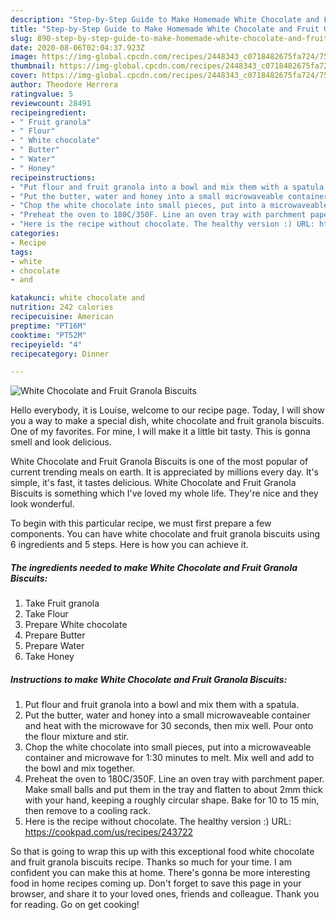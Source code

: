 ```yaml
---
description: "Step-by-Step Guide to Make Homemade White Chocolate and Fruit Granola Biscuits"
title: "Step-by-Step Guide to Make Homemade White Chocolate and Fruit Granola Biscuits"
slug: 890-step-by-step-guide-to-make-homemade-white-chocolate-and-fruit-granola-biscuits
date: 2020-08-06T02:04:37.923Z
image: https://img-global.cpcdn.com/recipes/2448343_c0718482675fa724/751x532cq70/white-chocolate-and-fruit-granola-biscuits-recipe-main-photo.jpg
thumbnail: https://img-global.cpcdn.com/recipes/2448343_c0718482675fa724/751x532cq70/white-chocolate-and-fruit-granola-biscuits-recipe-main-photo.jpg
cover: https://img-global.cpcdn.com/recipes/2448343_c0718482675fa724/751x532cq70/white-chocolate-and-fruit-granola-biscuits-recipe-main-photo.jpg
author: Theodore Herrera
ratingvalue: 5
reviewcount: 28491
recipeingredient:
- " Fruit granola"
- " Flour"
- " White chocolate"
- " Butter"
- " Water"
- " Honey"
recipeinstructions:
- "Put flour and fruit granola into a bowl and mix them with a spatula."
- "Put the butter, water and honey into a small microwaveable container and heat with the microwave for 30 seconds, then mix well. Pour onto the flour mixture and stir."
- "Chop the white chocolate into small pieces, put into a microwaveable container and microwave for 1:30 minutes to melt. Mix well and add to the bowl and mix together."
- "Preheat the oven to 180C/350F. Line an oven tray with parchment paper. Make small balls and put them in the tray and flatten to about 2mm thick with your hand, keeping a roughly circular shape. Bake for 10 to 15 min, then remove to a cooling rack."
- "Here is the recipe without chocolate. The healthy version :) URL: https://cookpad.com/us/recipes/243722"
categories:
- Recipe
tags:
- white
- chocolate
- and

katakunci: white chocolate and 
nutrition: 242 calories
recipecuisine: American
preptime: "PT16M"
cooktime: "PT52M"
recipeyield: "4"
recipecategory: Dinner

---
```



![White Chocolate and Fruit Granola Biscuits](https://img-global.cpcdn.com/recipes/2448343_c0718482675fa724/751x532cq70/white-chocolate-and-fruit-granola-biscuits-recipe-main-photo.jpg)

Hello everybody, it is Louise, welcome to our recipe page. Today, I will show you a way to make a special dish, white chocolate and fruit granola biscuits. One of my favorites. For mine, I will make it a little bit tasty. This is gonna smell and look delicious.



White Chocolate and Fruit Granola Biscuits is one of the most popular of current trending meals on earth. It is appreciated by millions every day. It's simple, it's fast, it tastes delicious. White Chocolate and Fruit Granola Biscuits is something which I've loved my whole life. They're nice and they look wonderful.


To begin with this particular recipe, we must first prepare a few components. You can have white chocolate and fruit granola biscuits using 6 ingredients and 5 steps. Here is how you can achieve it.

<!--inarticleads1-->

##### The ingredients needed to make White Chocolate and Fruit Granola Biscuits:

1. Take  Fruit granola
1. Take  Flour
1. Prepare  White chocolate
1. Prepare  Butter
1. Prepare  Water
1. Take  Honey




<!--inarticleads2-->

##### Instructions to make White Chocolate and Fruit Granola Biscuits:

1. Put flour and fruit granola into a bowl and mix them with a spatula.
1. Put the butter, water and honey into a small microwaveable container and heat with the microwave for 30 seconds, then mix well. Pour onto the flour mixture and stir.
1. Chop the white chocolate into small pieces, put into a microwaveable container and microwave for 1:30 minutes to melt. Mix well and add to the bowl and mix together.
1. Preheat the oven to 180C/350F. Line an oven tray with parchment paper. Make small balls and put them in the tray and flatten to about 2mm thick with your hand, keeping a roughly circular shape. Bake for 10 to 15 min, then remove to a cooling rack.
1. Here is the recipe without chocolate. The healthy version :) URL: https://cookpad.com/us/recipes/243722




So that is going to wrap this up with this exceptional food white chocolate and fruit granola biscuits recipe. Thanks so much for your time. I am confident you can make this at home. There's gonna be more interesting food in home recipes coming up. Don't forget to save this page in your browser, and share it to your loved ones, friends and colleague. Thank you for reading. Go on get cooking!
